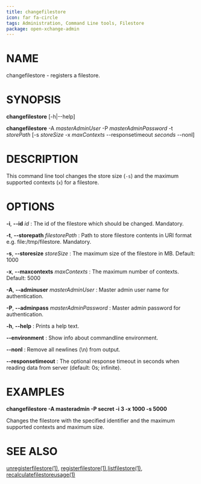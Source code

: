 ```yaml
---
title: changefilestore
icon: far fa-circle
tags: Administration, Command Line tools, Filestore
package: open-xchange-admin
---
```


# NAME

changefilestore - registers a filestore.

# SYNOPSIS

**changefilestore** [-h|--help]

**changefilestore** -A *masterAdminUser* -P *masterAdminPassword* -t *storePath* [-s *storeSize* -x *maxContexts* --responsetimeout *seconds* --nonl]

# DESCRIPTION

This command line tool changes the store size (`-s`) and the maximum supported contexts (`x`) for a filestore.

# OPTIONS

**-i**, **--id** *id*
: The id of the filestore which should be changed. Mandatory.

**-t**, **--storepath** *filestorePath*
: Path to store filestore contents in URI format e.g. file:/tmp/filestore. Mandatory.

**-s**, **--storesize** *storeSize*
: The maximum size of the filestore in MB. Default: 1000

**-x**, **--maxcontexts** *maxContexts*
: The maximum number of contexts. Default: 5000

**-A**, **--adminuser** *masterAdminUser*
: Master admin user name for authentication.

**-P**, **--adminpass** *masterAdminPassword*
: Master admin password for authentication.

**-h**, **--help**
: Prints a help text.

**--environment**
: Show info about commandline environment.

**--nonl**
: Remove all newlines (\\n) from output.

**--responsetimeout**
: The optional response timeout in seconds when reading data from server (default: 0s; infinite).

# EXAMPLES

**changefilestore -A masteradmin -P secret -i 3 -x 1000 -s 5000**

Changes the filestore with the specified identifier and the maximum supported contexts and maximum size.

# SEE ALSO

[unregisterfilestore(1)](unregisterfilestore), [registerfilestore(1)](registerfilestore),[listfilestore(1)](listfilestore), [recalculatefilestoreusage(1)](recalculatefilestoreusage)